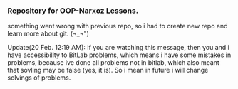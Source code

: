 ### Repository for OOP-Narxoz Lessons. 
something went wrong with previous repo, so i had to create new repo and learn more about git. (¬_¬")

Update(20 Feb. 12:19 AM): If you are watching this message, then you and i have accessibility to BitLab problems, which means i have some mistakes in problems, because ive done all problems not in bitlab, which also meant that sovling may be false (yes, it is). So i mean in future i will change solvings of problems. 

